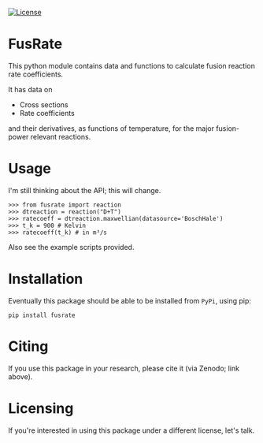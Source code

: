 [![License](https://img.shields.io/badge/License-MIT-blue.svg)](https://opensource.org/licenses/MIT)

FusRate
=======

This python module contains data and functions to calculate fusion reaction rate coefficients.

It has data on

- Cross sections
- Rate coefficients

and their derivatives, as functions of temperature, for the major fusion-power relevant reactions.

Usage
=====

I'm still thinking about the API; this will change.

```
>>> from fusrate import reaction
>>> dtreaction = reaction("D+T")
>>> ratecoeff = dtreaction.maxwellian(datasource='BoschHale')
>>> t_k = 900 # Kelvin
>>> ratecoeff(t_k) # in m³/s
```
Also see the example scripts provided.

Installation
============

Eventually this package should be able to be installed from `PyPi`, using pip:

`pip install fusrate`

Citing
======

If you use this package in your research, please cite it (via Zenodo; link above).

Licensing
=========

If you're interested in using this package under a different license, let's talk.
